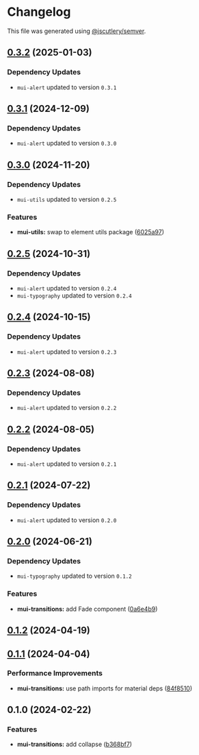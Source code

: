 # Changelog

This file was generated using [@jscutlery/semver](https://github.com/jscutlery/semver).

## [0.3.2](https://github.com/Availity/element/compare/@availity/mui-transitions@0.3.1...@availity/mui-transitions@0.3.2) (2025-01-03)

### Dependency Updates

* `mui-alert` updated to version `0.3.1`
## [0.3.1](https://github.com/Availity/element/compare/@availity/mui-transitions@0.3.0...@availity/mui-transitions@0.3.1) (2024-12-09)

### Dependency Updates

* `mui-alert` updated to version `0.3.0`
## [0.3.0](https://github.com/Availity/element/compare/@availity/mui-transitions@0.2.5...@availity/mui-transitions@0.3.0) (2024-11-20)

### Dependency Updates

* `mui-utils` updated to version `0.2.5`

### Features

* **mui-utils:** swap to element utils package ([6025a97](https://github.com/Availity/element/commit/6025a97905473a7db9e01cc47c9653febf221592))

## [0.2.5](https://github.com/Availity/element/compare/@availity/mui-transitions@0.2.4...@availity/mui-transitions@0.2.5) (2024-10-31)

### Dependency Updates

* `mui-alert` updated to version `0.2.4`
* `mui-typography` updated to version `0.2.4`
## [0.2.4](https://github.com/Availity/element/compare/@availity/mui-transitions@0.2.3...@availity/mui-transitions@0.2.4) (2024-10-15)

### Dependency Updates

* `mui-alert` updated to version `0.2.3`
## [0.2.3](https://github.com/Availity/element/compare/@availity/mui-transitions@0.2.2...@availity/mui-transitions@0.2.3) (2024-08-08)

### Dependency Updates

* `mui-alert` updated to version `0.2.2`
## [0.2.2](https://github.com/Availity/element/compare/@availity/mui-transitions@0.2.1...@availity/mui-transitions@0.2.2) (2024-08-05)

### Dependency Updates

* `mui-alert` updated to version `0.2.1`
## [0.2.1](https://github.com/Availity/element/compare/@availity/mui-transitions@0.2.0...@availity/mui-transitions@0.2.1) (2024-07-22)

### Dependency Updates

* `mui-alert` updated to version `0.2.0`
## [0.2.0](https://github.com/Availity/element/compare/@availity/mui-transitions@0.1.2...@availity/mui-transitions@0.2.0) (2024-06-21)

### Dependency Updates

* `mui-typography` updated to version `0.1.2`

### Features

* **mui-transitions:** add Fade component ([0a6e4b9](https://github.com/Availity/element/commit/0a6e4b9b31da786f26f64a66ceef789a57d302fe))

## [0.1.2](https://github.com/Availity/element/compare/@availity/mui-transitions@0.1.1...@availity/mui-transitions@0.1.2) (2024-04-19)

## [0.1.1](https://github.com/Availity/element/compare/@availity/mui-transitions@0.1.0...@availity/mui-transitions@0.1.1) (2024-04-04)


### Performance Improvements

* **mui-transitions:** use path imports for material deps ([84f8510](https://github.com/Availity/element/commit/84f8510f8516cb200fb51816e6e6928f348d4f18))

## 0.1.0 (2024-02-22)


### Features

* **mui-transitions:** add collapse ([b368bf7](https://github.com/Availity/element/commit/b368bf73810b50e710f1dc6698932c9ee1cc5ffc))
